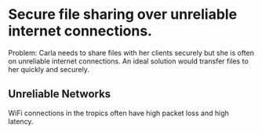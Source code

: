 # Secure file sharing over unreliable internet connections.

Problem: Carla needs to share files with her clients securely 
but she is often on unreliable internet connections. An ideal solution
would transfer files to her quickly and securely.

## Unreliable Networks

WiFi connections in the tropics often have high packet loss and high latency.






